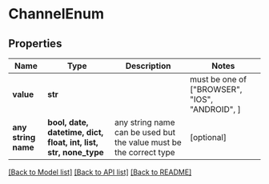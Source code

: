 # ChannelEnum


## Properties
Name | Type | Description | Notes
------------ | ------------- | ------------- | -------------
**value** | **str** |  |  must be one of ["BROWSER", "IOS", "ANDROID", ]
**any string name** | **bool, date, datetime, dict, float, int, list, str, none_type** | any string name can be used but the value must be the correct type | [optional]

[[Back to Model list]](../README.md#documentation-for-models) [[Back to API list]](../README.md#documentation-for-api-endpoints) [[Back to README]](../README.md)


